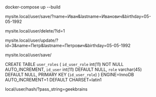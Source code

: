 docker-compose up --build

mysite.local/user/save/?name=Иван&lastname=Иванович&birthday=05-05-1992

mysite.local/user/delete/?id=1

mysite.local/user/update/?id=3&name=Петр&lastname=Петрович&birthday=05-05-1992


mysite.local/user/save/

CREATE TABLE `user_roles` (
	`id_user_role` int(11) 	NOT NULL AUTO_INCREMENT,
    `id_user` int(11) DEFAULT NULL,
    `role` varchar(45) DEFAULT NULL,
    PRIMARY KEY (`id_user_role`)
) ENGINE=InnoDB AUTO_INCREMENT=1 DEFAULT CHARSET=latin1

local/user/hash/?pass_string=geekbrains
